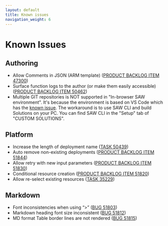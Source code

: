 ```yaml
---
layout: default
title: Known issues
navigation_weight: 6
---
```


# Known Issues
## Authoring
- Allow Comments in JSON (ARM template) ([PRODUCT BACKLOG ITEM 47300](https://msdata.visualstudio.com/AlgorithmsAndDataScience/_workitems/edit/47300))
- Surface function logs to the author (or make them easily accessible) ([PRODUCT BACKLOG ITEM 50462](https://msdata.visualstudio.com/AlgorithmsAndDataScience/_workitems/edit/50462))
- Multiple GIT repositories is NOT supported in "In-browser SAW environment". It's because the environment is based on VS Code which has the [known issue](https://github.com/Microsoft/vscode/issues/12564). The workaround is to use SAW CLI and build Solutions on your PC. You can find SAW CLI in the "Setup" tab of "CUSTOM SOLUTIONS".

## Platform
- Increase the length of deployment name ([TASK 50439](https://msdata.visualstudio.com/AlgorithmsAndDataScience/_workitems/edit/50439))
- Auto remove non-existing deployments ([PRODUCT BACKLOG ITEM 51844](https://msdata.visualstudio.com/AlgorithmsAndDataScience/_workitems/edit/51844))
- Allow retry with new input parameters ([PRODUCT BACKLOG ITEM 51830](https://msdata.visualstudio.com/AlgorithmsAndDataScience/_workitems/edit/51830))
- Conditional resource creation ([PRODUCT BACKLOG ITEM 51820](https://msdata.visualstudio.com/AlgorithmsAndDataScience/_workitems/edit/51820))
- Allow re-select existing resources ([TASK 35229](https://msdata.visualstudio.com/AlgorithmsAndDataScience/_workitems/edit/35229))

## Markdown
- Font inconsistencies when using “>” ([BUG 51803](https://msdata.visualstudio.com/AlgorithmsAndDataScience/_workitems/edit/51803))
- Markdown heading font size inconsistent ([BUG 51812](https://msdata.visualstudio.com/AlgorithmsAndDataScience/_workitems/edit/51812))
- MD format Table border lines are not rendered ([BUG 51815](https://msdata.visualstudio.com/AlgorithmsAndDataScience/_workitems/edit/51815))
